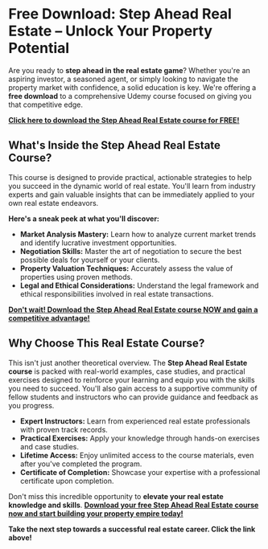 # Free Download: Step Ahead Real Estate – Unlock Your Property Potential

Are you ready to **step ahead in the real estate game**? Whether you're an aspiring investor, a seasoned agent, or simply looking to navigate the property market with confidence, a solid education is key. We're offering a **free download** to a comprehensive Udemy course focused on giving you that competitive edge.

[**Click here to download the Step Ahead Real Estate course for FREE!**](https://udemywork.com/step-ahead-real-estate)

## What's Inside the Step Ahead Real Estate Course?

This course is designed to provide practical, actionable strategies to help you succeed in the dynamic world of real estate. You'll learn from industry experts and gain valuable insights that can be immediately applied to your own real estate endeavors.

**Here's a sneak peek at what you'll discover:**

*   **Market Analysis Mastery:** Learn how to analyze current market trends and identify lucrative investment opportunities.
*   **Negotiation Skills:** Master the art of negotiation to secure the best possible deals for yourself or your clients.
*   **Property Valuation Techniques:** Accurately assess the value of properties using proven methods.
*   **Legal and Ethical Considerations:** Understand the legal framework and ethical responsibilities involved in real estate transactions.

[**Don't wait! Download the Step Ahead Real Estate course NOW and gain a competitive advantage!**](https://udemywork.com/step-ahead-real-estate)

## Why Choose This Real Estate Course?

This isn't just another theoretical overview. The **Step Ahead Real Estate course** is packed with real-world examples, case studies, and practical exercises designed to reinforce your learning and equip you with the skills you need to succeed. You'll also gain access to a supportive community of fellow students and instructors who can provide guidance and feedback as you progress.

*   **Expert Instructors:** Learn from experienced real estate professionals with proven track records.
*   **Practical Exercises:** Apply your knowledge through hands-on exercises and case studies.
*   **Lifetime Access:** Enjoy unlimited access to the course materials, even after you've completed the program.
*   **Certificate of Completion:** Showcase your expertise with a professional certificate upon completion.

Don't miss this incredible opportunity to **elevate your real estate knowledge and skills**. [**Download your free Step Ahead Real Estate course now and start building your property empire today!**](https://udemywork.com/step-ahead-real-estate)

**Take the next step towards a successful real estate career. Click the link above!**
